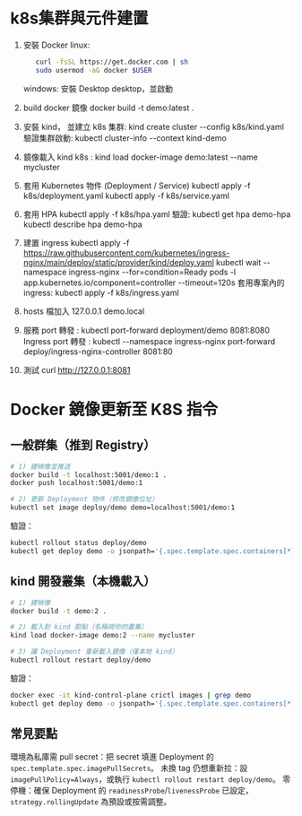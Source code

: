 # k8s集群與元件建置

1. 安裝 Docker
   linux:
   ```bash
      curl -fsSL https://get.docker.com | sh
      sudo usermod -aG docker $USER
   ```

   windows: 安裝 Desktop desktop，並啟動
2. build docker 鏡像
   docker build -t demo:latest .
3. 安裝 kind，
   並建立 k8s 集群: kind create cluster --config k8s/kind.yaml
   驗證集群啟動: kubectl cluster-info --context kind-demo
4. 鏡像載入 kind k8s : kind load docker-image demo:latest --name mycluster
5. 套用 Kubernetes 物件 (Deployment / Service)
   kubectl apply -f k8s/deployment.yaml
   kubectl apply -f k8s/service.yaml
6. 套用 HPA
   kubectl apply -f k8s/hpa.yaml
   驗證:
   kubectl get hpa demo-hpa
   kubectl describe hpa demo-hpa
7. 建置 ingress
   kubectl apply -f https://raw.githubusercontent.com/kubernetes/ingress-nginx/main/deploy/static/provider/kind/deploy.yaml
   kubectl wait --namespace ingress-nginx --for=condition=Ready pods -l app.kubernetes.io/component=controller --timeout=120s
   套用專案內的 ingress:
   kubectl apply -f k8s/ingress.yaml
8. hosts 檔加入
   127.0.0.1 demo.local
9. 服務 port 轉發 : kubectl port-forward deployment/demo 8081:8080
   Ingress port 轉發 : kubectl --namespace ingress-nginx port-forward deploy/ingress-nginx-controller 8081:80
10. 測試 curl http://127.0.0.1:8081

# Docker 鏡像更新至 K8S 指令

## 一般群集（推到 Registry）

```bash
# 1) 建映像並推送
docker build -t localhost:5001/demo:1 .
docker push localhost:5001/demo:1

# 2) 更新 Deployment 物件（修改鏡像位址）
kubectl set image deploy/demo demo=localhost:5001/demo:1
```

驗證：

```bash
kubectl rollout status deploy/demo
kubectl get deploy demo -o jsonpath='{.spec.template.spec.containers[*].image}{"\n"}'
```

## kind 開發叢集（本機載入）

```bash
# 1) 建映像
docker build -t demo:2 .

# 2) 載入到 kind 節點（名稱視你的叢集）
kind load docker-image demo:2 --name mycluster

# 3) 讓 Deployment 重新載入鏡像（僅本地 kind）
kubectl rollout restart deploy/demo
```

驗證：

```bash
docker exec -it kind-control-plane crictl images | grep demo
kubectl get deploy demo -o jsonpath='{.spec.template.spec.containers[*].image}{"\n"}'
```

## 常見要點

環境為私庫需 pull secret：把 secret 填進 Deployment 的 `spec.template.spec.imagePullSecrets`。
未換 tag 仍想重新拉：設 `imagePullPolicy=Always`，或執行 `kubectl rollout restart deploy/demo`。
零停機：確保 Deployment 的 `readinessProbe`/`livenessProbe` 已設定，`strategy.rollingUpdate` 為預設或按需調整。
